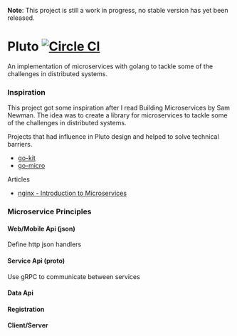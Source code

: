 **Note**: This project is still a work in progress, no stable version has yet been released.

# Pluto [![Circle CI](https://circleci.com/gh/aukbit/pluto.svg?style=svg)](https://circleci.com/gh/aukbit/pluto)
An implementation of microservices with golang to tackle some of the challenges in distributed systems.

### Inspiration
This project got some inspiration after I read Building Microservices by Sam Newman.
The idea was to create a library for microservices to tackle some of the challenges in distributed systems.

Projects that had influence in Pluto design and helped to solve technical barriers.
- [go-kit](https://github.com/go-kit/kit)
- [go-micro](https://github.com/myodc/go-micro)

Articles
- [nginx - Introduction to Microservices](https://www.nginx.com/blog/introduction-to-microservices/?utm_source=event-driven-data-management-microservices&utm_medium=blog&utm_campaign=Microservices)

### Microservice Principles

#### Web/Mobile Api (json)
Define http json handlers

#### Service Api (proto)
Use gRPC to communicate between services

#### Data Api

#### Registration

#### Client/Server
